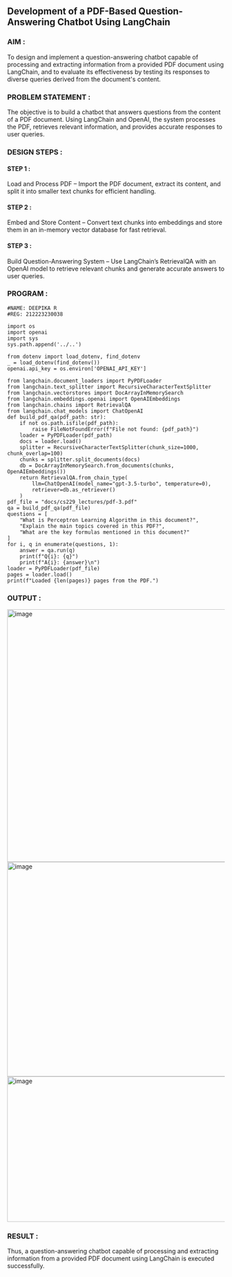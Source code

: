 ## Development of a PDF-Based Question-Answering Chatbot Using LangChain 

### AIM :
To design and implement a question-answering chatbot capable of processing and extracting information from a provided PDF document using LangChain, and to evaluate its effectiveness by testing its responses to diverse queries derived from the document's content.

### PROBLEM STATEMENT :
The objective is to build a chatbot that answers questions from the content of a PDF document. Using LangChain and OpenAI, the system processes the PDF, retrieves relevant information, and provides accurate responses to user queries.

### DESIGN STEPS :
#### STEP 1 :
Load and Process PDF – Import the PDF document, extract its content, and split it into smaller text chunks for efficient handling.
#### STEP 2 :
Embed and Store Content – Convert text chunks into embeddings and store them in an in-memory vector database for fast retrieval.
#### STEP 3 :
Build Question-Answering System – Use LangChain’s RetrievalQA with an OpenAI model to retrieve relevant chunks and generate accurate answers to user queries.

### PROGRAM :
```
#NAME: DEEPIKA R
#REG: 212223230038

import os
import openai
import sys
sys.path.append('../..')

from dotenv import load_dotenv, find_dotenv
_ = load_dotenv(find_dotenv())
openai.api_key = os.environ['OPENAI_API_KEY']

from langchain.document_loaders import PyPDFLoader
from langchain.text_splitter import RecursiveCharacterTextSplitter
from langchain.vectorstores import DocArrayInMemorySearch
from langchain.embeddings.openai import OpenAIEmbeddings
from langchain.chains import RetrievalQA
from langchain.chat_models import ChatOpenAI
def build_pdf_qa(pdf_path: str):
    if not os.path.isfile(pdf_path):
        raise FileNotFoundError(f"File not found: {pdf_path}")
    loader = PyPDFLoader(pdf_path)
    docs = loader.load()
    splitter = RecursiveCharacterTextSplitter(chunk_size=1000, chunk_overlap=100)
    chunks = splitter.split_documents(docs)
    db = DocArrayInMemorySearch.from_documents(chunks, OpenAIEmbeddings())
    return RetrievalQA.from_chain_type(
        llm=ChatOpenAI(model_name="gpt-3.5-turbo", temperature=0),
        retriever=db.as_retriever()
    )
pdf_file = "docs/cs229_lectures/pdf-3.pdf"
qa = build_pdf_qa(pdf_file)
questions = [
    "What is Perceptron Learning Algorithm in this document?",
    "Explain the main topics covered in this PDF?",
    "What are the key formulas mentioned in this document?"
]
for i, q in enumerate(questions, 1):
    answer = qa.run(q)
    print(f"Q{i}: {q}")
    print(f"A{i}: {answer}\n")
loader = PyPDFLoader(pdf_file)
pages = loader.load()
print(f"Loaded {len(pages)} pages from the PDF.")

```
### OUTPUT :
<img width="1036" height="584" alt="image" src="https://github.com/user-attachments/assets/190c8e86-a9a7-44ab-9a38-ceb6c6930f1b" />
<img width="966" height="496" alt="image" src="https://github.com/user-attachments/assets/2ce395bc-ae64-4783-85e4-0474f172a366" />
<img width="801" height="336" alt="image" src="https://github.com/user-attachments/assets/f064d5f2-2134-434b-b1d5-8fed3f5073f8" />

### RESULT :
Thus, a question-answering chatbot capable of processing and extracting information from a provided PDF document using LangChain is executed successfully.
